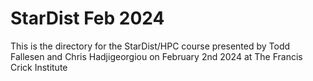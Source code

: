# StarDist Feb 2024
This is the directory for the StarDist/HPC course presented by Todd Fallesen and Chris Hadjigeorgiou on February 2nd 2024 at The Francis Crick Institute
